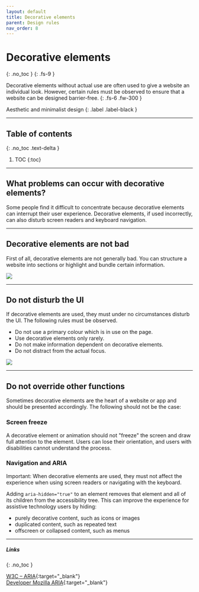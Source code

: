 ```yaml
---
layout: default
title: Decorative elements
parent: Design rules
nav_order: 8
---
```


# Decorative elements
{: .no_toc }
{: .fs-9 }

Decorative elements without actual use are often used to give a website an individual look. However, certain rules must be observed to ensure that a website can be designed barrier-free.
{: .fs-6 .fw-300 }

Aesthetic and minimalist design
{: .label .label-black }

---

## Table of contents
{: .no_toc .text-delta }

1. TOC
{:toc}


---

## What problems can occur with decorative elements?
Some people find it difficult to concentrate because decorative elements can interrupt their user experience. Decorative elements, if used incorrectly, can also disturb screen readers and keyboard navigation.

---

## Decorative elements are not bad
First of all, decorative elements are not generally bad. You can structure a website into sections or highlight and bundle certain information.

![](//placehold.it/800x200)

---

## Do not disturb the UI
If decorative elements are used, they must under no circumstances disturb the UI. The following rules must be observed.

- Do not use a primary colour which is in use on the page.
- Use decorative elements only rarely.
- Do not make information dependent on decorative elements.
- Do not distract from the actual focus.

![](//placehold.it/800x200)

---

## Do not override other functions
Sometimes decorative elements are the heart of a website or app and should be presented accordingly. The following should not be the case:

### Screen freeze
A decorative element or animation should not "freeze" the screen and draw full attention to the element. Users can lose their orientation, and users with disabilities cannot understand the process.

### Navigation and ARIA
Important: When decorative elements are used, they must not affect the experience when using screen readers or navigating with the keyboard.

Adding `aria-hidden="true"` to an element removes that element and all of its children from the accessibility tree. This can improve the experience for assistive technology users by hiding:

- purely decorative content, such as icons or images
- duplicated content, such as repeated text
- offscreen or collapsed content, such as menus

---

##### Links
{: .no_toc }

[W3C – ARIA](https://www.w3.org/WAI/standards-guidelines/aria/ "W3C: WAI-ARIA Overview"){:target="_blank"} <br>
[Developer Mozilla ARIA](https://developer.mozilla.org/en-US/docs/Web/Accessibility/ARIA/ARIA_Techniques/Using_the_aria-hidden_attribute "Developer Mozilla ARIA"){:target="_blank"}
